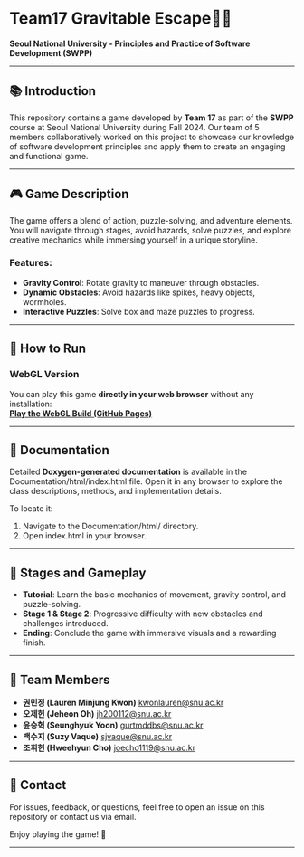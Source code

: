# Team17 Gravitable Escape🧑‍🚀

**Seoul National University - Principles and Practice of Software Development (SWPP)**

---

## 📚 Introduction  
This repository contains a game developed by **Team 17** as part of the **SWPP** course at Seoul National University during Fall 2024. Our team of 5 members collaboratively worked on this project to showcase our knowledge of software development principles and apply them to create an engaging and functional game.

---

## 🎮 Game Description  
The game offers a blend of action, puzzle-solving, and adventure elements.  
You will navigate through stages, avoid hazards, solve puzzles, and explore creative mechanics while immersing yourself in a unique storyline.

### Features:
- **Gravity Control**: Rotate gravity to maneuver through obstacles.
- **Dynamic Obstacles**: Avoid hazards like spikes, heavy objects, wormholes.
- **Interactive Puzzles**: Solve box and maze puzzles to progress.

---

## 🚀 How to Run  

### WebGL Version
You can play this game **directly in your web browser** without any installation:  
[**Play the WebGL Build (GitHub Pages)**](https://2024fall-swpp.github.io/team-project-for-2024-fall-swpp-team-17/)

---

## 📄 Documentation

Detailed **Doxygen-generated documentation** is available in the Documentation/html/index.html file. Open it in any browser to explore the class descriptions, methods, and implementation details.

To locate it:
1. Navigate to the Documentation/html/ directory.
2. Open index.html in your browser.

---

## 🧩 Stages and Gameplay
- **Tutorial**: Learn the basic mechanics of movement, gravity control, and puzzle-solving.
- **Stage 1 & Stage 2**: Progressive difficulty with new obstacles and challenges introduced.
- **Ending**: Conclude the game with immersive visuals and a rewarding finish.

---

## 👫 Team Members

- **권민정 (Lauren Minjung Kwon)**
  [kwonlauren@snu.ac.kr](mailto:kwonlauren@snu.ac.kr)
- **오제헌 (Jeheon Oh)**
  [jh200112@snu.ac.kr](mailto:jh200112@snu.ac.kr)
- **윤승혁 (Seunghyuk Yoon)**
  [gurtmddbs@snu.ac.kr](mailto:gurtmddbs@snu.ac.kr)
- **백수지 (Suzy Vaque)**
  [sjvaque@snu.ac.kr](mailto:sjvaque@snu.ac.kr)
- **조휘현 (Hweehyun Cho)**
  [joecho1119@snu.ac.kr](mailto:joecho1119@snu.ac.kr)


---

## 📧 Contact

For issues, feedback, or questions, feel free to open an issue on this repository or contact us via email.

Enjoy playing the game! 🎉

---